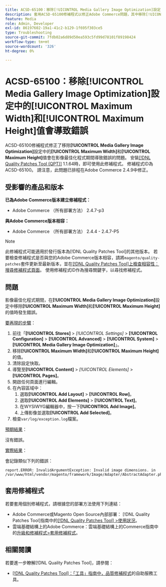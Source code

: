 ```yaml
---
title: ACSD-65100：移除[!UICONTROL Media Gallery Image Optimization]設定中的[!UICONTROL Maximum Width]和[!UICONTROL Maximum Height]值會導致錯誤
description: 套用ACSD-65100修補程式以修正Adobe Commerce問題，其中移除[!UICONTROL Media Gallery Image Optimization]設定中的[!UICONTROL Maximum Width]和[!UICONTROL Maximum Height]值會在影像最佳化程式期間導致錯誤。
feature: Media
role: Admin, Developer
exl-id: 86197602-19a1-41c2-b129-1f695f303ce5
type: Troubleshooting
source-git-commit: 7fdb02a6d89d50ea593c5fd99d78101f89198424
workflow-type: tm+mt
source-wordcount: '326'
ht-degree: 0%

---
```


# ACSD-65100：移除[!UICONTROL Media Gallery Image Optimization]設定中的[!UICONTROL Maximum Width]和[!UICONTROL Maximum Height]值會導致錯誤

ACSD-65100修補程式修正了移除&#x200B;**[!UICONTROL Media Gallery Image Optimization]**&#x200B;設定中的&#x200B;**[!UICONTROL Maximum Width]**&#x200B;和&#x200B;**[!UICONTROL Maximum Height]**&#x200B;值會在影像最佳化程式期間導致錯誤的問題。 安裝[[!DNL Quality Patches Tool (QPT)]](/help/tools/quality-patches-tool/quality-patches-tool-to-self-serve-quality-patches.md) 1.1.64時，即可使用此修補程式。 修補程式ID為ACSD-65100。 請注意，此問題已排程在Adobe Commerce 2.4.9中修正。

## 受影響的產品和版本

**已為Adobe Commerce版本建立修補程式：**

* Adobe Commerce （所有部署方法） 2.4.7-p3

**與Adobe Commerce版本相容：**

* Adobe Commerce （所有部署方法） 2.4.4 - 2.4.7-P5

>[!NOTE]
>
>此修補程式可能適用於發行版本為[!DNL Quality Patches Tool]的其他版本。 若要檢查修補程式是否與您的Adobe Commerce版本相容，請將`magento/quality-patches`套件更新至最新版本，並在[[!DNL Quality Patches Tool]上檢查相容性：搜尋修補程式頁面](https://experienceleague.adobe.com/tools/commerce-quality-patches/index.html?lang=zh-Hant)。 使用修補程式ID作為搜尋關鍵字，以尋找修補程式。

## 問題

影像最佳化程式期間，在&#x200B;**[!UICONTROL Media Gallery Image Optimization]**&#x200B;設定中移除&#x200B;**[!UICONTROL Maximum Width]**&#x200B;和&#x200B;**[!UICONTROL Maximum Height]**&#x200B;的值時發生錯誤。

<u>要再現的步驟</u>：

1. 前往「**[!UICONTROL Stores]** > *[!UICONTROL Settings]* > **[!UICONTROL Configuration]** > **[!UICONTROL Advanced]** > **[!UICONTROL System]** > **[!UICONTROL Media Gallery Image Optimization]**」。
1. 移除&#x200B;**[!UICONTROL Maximum Width]**&#x200B;和&#x200B;**[!UICONTROL Maximum Height]**&#x200B;的值。
1. 清除設定快取。
1. 導覽至&#x200B;**[!UICONTROL Content]** > *[!UICONTROL Elements]* > **[!UICONTROL Pages]**。
1. 開啟任何頁面進行編輯。
1. 在內容區域中：
   1. 選取&#x200B;**[!UICONTROL Add Layout]** > **[!UICONTROL Row]**。
   1. 選取&#x200B;**[!UICONTROL Add Elements]** > **[!UICONTROL Text]**。
   1. 在WYSIWYG編輯器中，按一下&#x200B;**[!UICONTROL Add Image]**。
   1. 上傳影像並選取&#x200B;**[!UICONTROL Add Selected]**。
1. 檢查`var/log/exception.log`檔案。

<u>預期結果</u>：

沒有錯誤。

<u>實際結果</u>：

會記錄類似下列的錯誤：

```
report.ERROR: InvalidArgumentException: Invalid image dimensions. in /var/www/html/vendor/magento/framework/Image/Adapter/AbstractAdapter.php:630
```

## 套用修補程式

若要套用個別修補程式，請根據您的部署方法使用下列連結：

* Adobe Commerce或Magento Open Source內部部署： [!DNL Quality Patches Tool]指南中的[[!DNL Quality Patches Tool] >使用狀況](/help/tools/quality-patches-tool/usage.md)。
* 雲端基礎結構上的Adobe Commerce：雲端基礎結構上的Commerce指南中的[升級和修補程式>套用修補程式](https://experienceleague.adobe.com/docs/commerce-cloud-service/user-guide/develop/upgrade/apply-patches.html?lang=zh-Hant)。

## 相關閱讀

若要進一步瞭解[!DNL Quality Patches Tool]，請參閱：

* [[!DNL Quality Patches Tool]：「工具」指南中，品質修補程式](/help/tools/quality-patches-tool/quality-patches-tool-to-self-serve-quality-patches.md)的自助服務工具。
